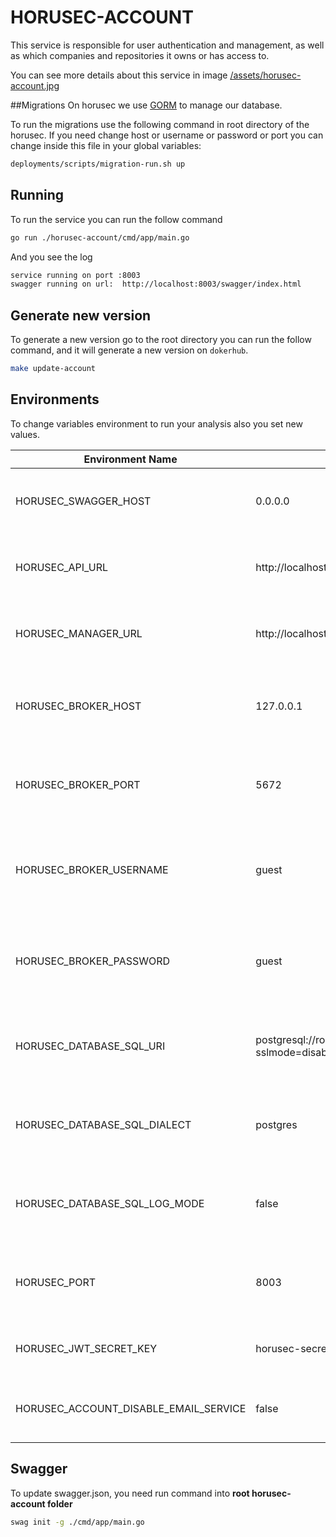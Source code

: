 # HORUSEC-ACCOUNT
This service is responsible for user authentication and management, as well as which companies and repositories it owns or has access to. 

You can see more details about this service in image <a href="../assets/horusec-account.jpg">/assets/horusec-account.jpg</a>

##Migrations
On horusec we use [GORM](https://gorm.io/) to manage our database. 

To run the migrations use the following command in root directory of the horusec.
If you need change host or username or password or port you can change inside this file in your global variables:

```bash
deployments/scripts/migration-run.sh up
```

## Running
To run the service you can run the follow command
```bash
go run ./horusec-account/cmd/app/main.go
```

And you see the log
```bash
service running on port :8003
swagger running on url:  http://localhost:8003/swagger/index.html
```

## Generate new version
To generate a new version go to the root directory you can run the follow command, and it will generate a new version on `dokerhub`.
```bash
make update-account
```

## Environments
To change variables environment to run your analysis also you set new values.

| Environment Name                            | Default Value                | Description                                                  |
|---------------------------------------------|------------------------------|--------------------------------------------------------------|
| HORUSEC_SWAGGER_HOST                          | 0.0.0.0                      | This environment get host to run in swagger                  |
| HORUSEC_API_URL                               | http://localhost:8003        | This environment get horusec url to mount a url                | 
| HORUSEC_MANAGER_URL                           | http://localhost:8043        | This environment get horusec url to mount a url                | 
| HORUSEC_BROKER_HOST                           | 127.0.0.1                    | This environment get host to connect on broker RABBIT        | 
| HORUSEC_BROKER_PORT                           | 5672                         | This environment get port to connect on broker RABBIT        |
| HORUSEC_BROKER_USERNAME                       | guest                        | This environment get username to connect on broker RABBIT    |
| HORUSEC_BROKER_PASSWORD                       | guest                        | This environment get password to connect on broker RABBIT    |
| HORUSEC_DATABASE_SQL_URI                      | postgresql://root:root@localhost:5432/horusec_db?sslmode=disable | This environment get uri to connect on database POSTGRES     |
| HORUSEC_DATABASE_SQL_DIALECT                  | postgres                     | This environment get dialect to connect on database POSTGRES |
| HORUSEC_DATABASE_SQL_LOG_MODE                 | false                        | This environment get bool to enable logs on POSTGRES         |
| HORUSEC_PORT                                  | 8003                         | This environment get the port that the service will start    |
| HORUSEC_JWT_SECRET_KEY                        | horusec-secret                 | This environment get JWT secret key                          | 
| HORUSEC_ACCOUNT_DISABLE_EMAIL_SERVICE         | false                        | Disable email confirmation on user register                  | 



## Swagger
To update swagger.json, you need run command into **root horusec-account folder**
```bash
swag init -g ./cmd/app/main.go
```
